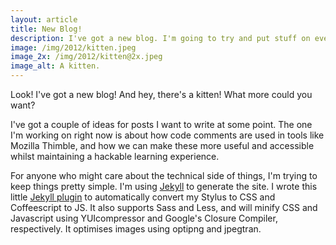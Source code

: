 ```yaml
---
layout: article
title: New Blog!
description: I've got a new blog. I'm going to try and put stuff on every couple of months or so.
image: /img/2012/kitten.jpeg
image_2x: /img/2012/kitten@2x.jpeg
image_alt: A kitten.
---
```


Look! I've got a new blog! And hey, there's a kitten! What more could you want?

I've got a couple of ideas for posts I want to write at some point. The one I'm working on right now is about how code comments are used in tools like Mozilla Thimble, and how we can make these more useful and accessible whilst maintaining a hackable learning experience.

For anyone who might care about the technical side of things, I'm trying to keep things pretty simple. I'm using [Jekyll](https://github.com/mojombo/jekyll) to generate the site. I wrote this little [Jekyll plugin](https://gist.github.com/4578938) to automatically convert my Stylus to CSS and Coffeescript to JS. It also supports Sass and Less, and will minify CSS and Javascript using YUIcompressor and Google's Closure Compiler, respectively. It optimises images using optipng and jpegtran.